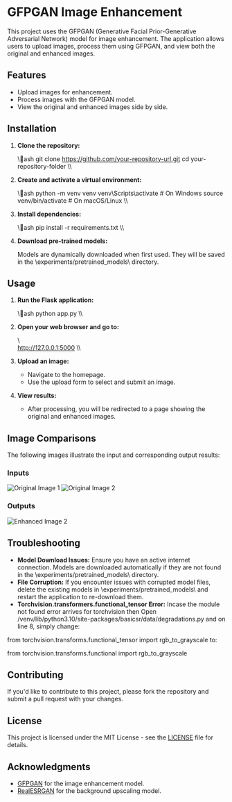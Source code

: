 ﻿# GFPGAN Image Enhancement

This project uses the GFPGAN (Generative Facial Prior-Generative Adversarial Network) model for image enhancement. The application allows users to upload images, process them using GFPGAN, and view both the original and enhanced images.

## Features

- Upload images for enhancement.
- Process images with the GFPGAN model.
- View the original and enhanced images side by side.

## Installation

1. **Clone the repository:**

   \\\ash
   git clone https://github.com/your-repository-url.git
   cd your-repository-folder
   \\\

2. **Create and activate a virtual environment:**

   \\\ash
   python -m venv venv
   venv\\Scripts\\activate  # On Windows
   source venv/bin/activate  # On macOS/Linux
   \\\

3. **Install dependencies:**

   \\\ash
   pip install -r requirements.txt
   \\\

4. **Download pre-trained models:**

   Models are dynamically downloaded when first used. They will be saved in the \experiments/pretrained_models\ directory.

## Usage

1. **Run the Flask application:**

   \\\ash
   python app.py
   \\\

2. **Open your web browser and go to:**

   \\\
   http://127.0.0.1:5000
   \\\

3. **Upload an image:**

   - Navigate to the homepage.
   - Use the upload form to select and submit an image.

4. **View results:**

   - After processing, you will be redirected to a page showing the original and enhanced images.

## Image Comparisons

The following images illustrate the input and corresponding output results:

### Inputs

![Original Image 1](static/uploads/10_per.jpg)
![Original Image 2](static/uploads/40_per.jpg)

### Outputs

![Enhanced Image 2](static/results/40_per.jpg)


## Troubleshooting

- **Model Download Issues:** Ensure you have an active internet connection. Models are downloaded automatically if they are not found in the \experiments/pretrained_models\ directory.
- **File Corruption:** If you encounter issues with corrupted model files, delete the existing models in \experiments/pretrained_models\ and restart the application to re-download them.
- **Torchvision.transformers.functional_tensor Error:** Incase the module not found error arrives for torchvision then Open /venv/lib/python3.10/site-packages/basicsr/data/degradations.py and on line 8, simply change:

from torchvision.transforms.functional_tensor import rgb_to_grayscale
to:

from torchvision.transforms.functional import rgb_to_grayscale

## Contributing

If you'd like to contribute to this project, please fork the repository and submit a pull request with your changes.

## License

This project is licensed under the MIT License - see the [LICENSE](LICENSE) file for details.

## Acknowledgments

- [GFPGAN](https://github.com/TencentARC/GFPGAN) for the image enhancement model.
- [RealESRGAN](https://github.com/xinntao/Real-ESRGAN) for the background upscaling model.

